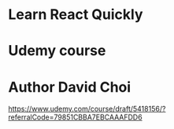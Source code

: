 # Learn React Quickly

# Udemy course

# Author David Choi

https://www.udemy.com/course/draft/5418156/?referralCode=79851CBBA7EBCAAAFDD6
